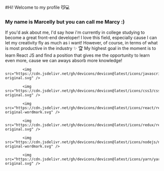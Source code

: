 
#Hi! Welcome to my profile 😼💻
### My name is Marcelly but you can call me Marcy :)

If you'd ask about me, I'd say how i'm currently in college studying to become a great front-end developer! I love this field, especially cause I can let my creativity fly as much as i want! However, of course, in terms of what is most productive in the industry ✨
🏆 My highest goal in the moment is to learn React JS and find a position that gives me the opportunity to learn even more, cause we can aways absorb more knowledge!


            <img src="https://cdn.jsdelivr.net/gh/devicons/devicon@latest/icons/javascript/javascript-original.svg" />
            
            <img src="https://cdn.jsdelivr.net/gh/devicons/devicon@latest/icons/css3/css3-original.svg" />
          
            <img src="https://cdn.jsdelivr.net/gh/devicons/devicon@latest/icons/react/react-original-wordmark.svg" />
            
            <img src="https://cdn.jsdelivr.net/gh/devicons/devicon@latest/icons/redux/redux-original.svg" />
          
            <img src="https://cdn.jsdelivr.net/gh/devicons/devicon@latest/icons/nodejs/nodejs-original-wordmark.svg" />
          
            <img src="https://cdn.jsdelivr.net/gh/devicons/devicon@latest/icons/yarn/yarn-original.svg" />
          
          
